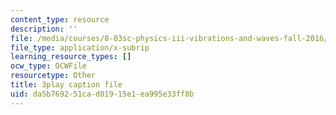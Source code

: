 ```yaml
---
content_type: resource
description: ''
file: /media/courses/8-03sc-physics-iii-vibrations-and-waves-fall-2016/da5b769251cad01915e1ea995e33ff8b_SnNmbVH5DAM.srt
file_type: application/x-subrip
learning_resource_types: []
ocw_type: OCWFile
resourcetype: Other
title: 3play caption file
uid: da5b7692-51ca-d019-15e1-ea995e33ff8b
---
```

